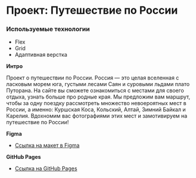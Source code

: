 # Проект: Путешествие по России

### Используемые технологии

- Flex
- Grid
- Адаптивная верстка

**Интро**

Проект о путешествии по России.
Россия — это целая вселенная с ласковым морем юга, густыми лесами Саян и суровыми льдами плато Путорана.
На сайте вы сможете ознакомиться с местами для своего отдыха, узнать больше про родные края. Мы предложим вам маршрут, чтобы за одну поездку рассмотреть множество невоероятных мест в России, а именно: Куршская Коса, Кольский, Алтай, Зимний Байкал и Карелия. Вдохномим вас фотографиями этих мест и замотивируем на путешествие по России!

**Figma**

- [Ссылка на макет в Figma](https://www.figma.com/file/5S2WSbEFL6awjVWJ0NWL8Q/Sprint-3_-Russia-_-desktop-mobile?node-id=28503%3A0)

**GitHub Pages**

- [Ссылка на GitHub Pages]( https://odintsovamm.github.io/russian-travel/index.html)
